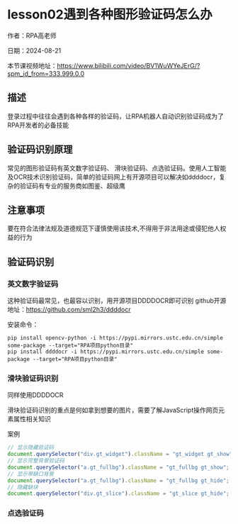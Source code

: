 # lesson02遇到各种图形验证码怎么办

作者：RPA高老师

日期：2024-08-21

本节课视频地址：https://www.bilibili.com/video/BV1WuWYeJErG/?spm_id_from=333.999.0.0
## 描述
登录过程中往往会遇到各种各样的验证码，让RPA机器人自动识别验证码成为了RPA开发者的必备技能

## 验证码识别原理
常见的图形验证码有英文数字验证码、 滑块验证码、点选验证码。使用人工智能及OCR技术识别验证码，简单的验证码网上有开源项目可以解决如ddddocr，复杂的验证码有专业的服务商如图鉴、超级鹰

## 注意事项
要在符合法律法规及道德规范下谨慎使用该技术,不得用于非法用途或侵犯他人权益的行为

## 验证码识别
### 英文数字验证码
这种验证码最常见，也最容以识别，用开源项目DDDDOCR即可识别
github开源地址：https://github.com/sml2h3/ddddocr

安装命令：
```
pip install opencv-python -i https://pypi.mirrors.ustc.edu.cn/simple some-package --target="RPA项目python目录"
pip install ddddocr -i https://pypi.mirrors.ustc.edu.cn/simple some-package --target="RPA项目python目录"
```

### 滑块验证码识别
同样使用DDDDOCR

滑块验证码识别的重点是何如拿到想要的图片，需要了解JavaScript操作网页元素属性相关知识

案例
```javascript
// 显示隐藏验证码
document.querySelector("div.gt_widget").className = "gt_widget gt_show";
// 显示完整背景验证码
document.querySelector("a.gt_fullbg").className = "gt_fullbg gt_show";
// 显示带缺口背景
document.querySelector("a.gt_fullbg").className = "gt_fullbg gt_hide";
// 隐藏缺块
document.querySelector("div.gt_slice").className = "gt_slice gt_hide";
```



### 点选验证码